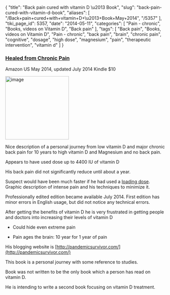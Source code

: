{
    "title": "Back pain cured with vitamin D \u2013 Book",
    "slug": "back-pain-cured-with-vitamin-d-book",
    "aliases": [
        "/Back+pain+cured+with+vitamin+D+\u2013+Book+May+2014",
        "/5357"
    ],
    "tiki_page_id": 5357,
    "date": "2014-05-11",
    "categories": [
        "Pain - chronic",
        "Books, videos on Vitamin D",
        "Back pain"
    ],
    "tags": [
        "Back pain",
        "Books, videos on Vitamin D",
        "Pain - chronic",
        "back pain",
        "brain",
        "chronic pain",
        "cognitive",
        "dosage",
        "high dose",
        "magnesium",
        "pain",
        "therapeutic intervention",
        "vitamin d"
    ]
}


### [Healed from Chronic Pain](http://www.amazon.com/Healed-Chronic-Pain-Mark-Pegram-ebook/dp/B00K1MSLRQ/ref=sr_1_sc_3?s=books&ie=UTF8&qid=1399825577&sr=1-3-spell&keywords=mark+backpain%20)

Amazon US May 2014, updated July 2014 Kindle $10

<img src="https://d1bk1kqxc0sym.cloudfront.net/attachments/jpeg/chronic-pain-book-cover.jpg" alt="image" width="200">

Nice description of a personal journey from low vitamin D and major chronic back pain  for 10 years to high vitamin D and Magnesium and no back pain. 

Appears to have used dose up to 4400 IU of vitamin D

His back pain did not significantly reduce until about a year. 

Suspect would have been much faster if he had used a [loading dose](/posts/overview-loading-of-vitamin-d). Graphic description of intense pain and his techniques to minimize it.

Professionally edited edition became available July 2014. First edition has minor errors in English usage, but did not notice any technical errors.

After getting the benefits of vitamin D he is very frustrated in getting people and doctors into increasing their levels of vitamin D

* Could hide even extreme pain

* Pain ages the brain: 10 year for 1 year of pain

His blogging website is [http://pandemicsurvivor.com/](http://pandemicsurvivor.com/)

This book is a personal journey with some reference to studies.

Book was not written to be the only book which a person has read on vitamin D.

He is intending to write a second book focusing on vitamin D treatment.
